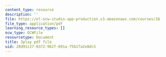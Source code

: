 ```yaml
---
content_type: resource
description: ''
file: https://ol-ocw-studio-app-production.s3.amazonaws.com/courses/16-687-private-pilot-ground-school-january-iap-2019/28d91c270372962f691a75b17a2e8dc5_Th2N_rDfkDw.pdf
file_type: application/pdf
learning_resource_types: []
ocw_type: OCWFile
resourcetype: Document
title: 3play pdf file
uid: 28d91c27-0372-962f-691a-75b17a2e8dc5
---
```

